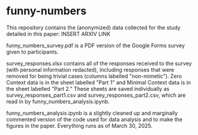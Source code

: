 # funny-numbers
This repository contains the (anonymized) data collected for the study detailed in this paper: INSERT ARXIV LINK

funny_numbers_survey.pdf is a PDF version of the Google Forms survey given to participants.

survey_responses.xlsx contains all of the responses received to the survey (with personal information redacted), including responses that were removed for being trivial cases (columns labelled "non-mimetic"). Zero Context data is in the sheet labelled "Part 1" and Minimal Context data is in the sheet labelled "Part 2." These sheets are saved individually as survey_responses_part1.csv and survey_responses_part2.csv, which are read in by funny_numbers_analysis.ipynb.

funny_numbers_analysis.ipynb is a slightly cleaned up and marginally commented version of the code used for data analysis and to make the figures in the paper. Everything runs as of March 30, 2025.
